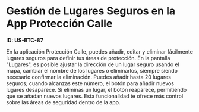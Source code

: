 # Gestión de Lugares Seguros en la App Protección Calle

**ID: US-BTC-87**

En la aplicación Protección Calle, puedes añadir, editar y eliminar fácilmente lugares seguros para definir tus áreas de protección. En la pantalla "Lugares", es posible ajustar la dirección de un lugar seguro usando el mapa, cambiar el nombre de los lugares o eliminarlos, siempre siendo necesario confirmar la eliminación. Puedes añadir hasta 20 lugares seguros; cuando alcanzas este número, el botón para añadir nuevos lugares desaparece. Si eliminas un lugar, el botón reaparece, permitiendo que se añadan nuevos lugares. Esta funcionalidad te ofrece más control sobre las áreas de seguridad dentro de la app.